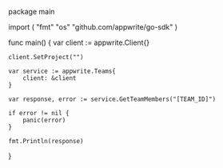 package main

import (
    "fmt"
    "os"
    "github.com/appwrite/go-sdk"
)

func main() {
    var client := appwrite.Client{}

    client.SetProject("")

    var service := appwrite.Teams{
        client: &client
    }

    var response, error := service.GetTeamMembers("[TEAM_ID]")

    if error != nil {
        panic(error)
    }

    fmt.Println(response)
}